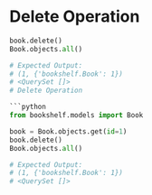 # Delete Operation

```python
book.delete()
Book.objects.all()

# Expected Output:
# (1, {'bookshelf.Book': 1})
# <QuerySet []>
# Delete Operation

```python
from bookshelf.models import Book

book = Book.objects.get(id=1)
book.delete()
Book.objects.all()

# Expected Output:
# (1, {'bookshelf.Book': 1})
# <QuerySet []>
